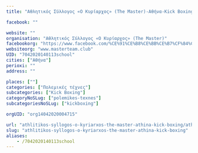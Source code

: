 ```yaml
---
title: "Αθλητικός Σύλλογος «Ο Κυρίαρχος» (Τhe Master)-Αθήνα-Kick Boxing"

facebook: ""

website: ""
organisation: "Αθλητικός Σύλλογος «Ο Κυρίαρχος» (Τhe Master)"
facebookorg: "https://www.facebook.com/%CE%91%CE%B8%CE%BB%CE%B7%CF%84%CE%B9%CE%BA%CF%8C%CF%82-%CE%A3%CF%8D%CE%BB%CE%BB%CE%BF%CE%B3%CE%BF%CF%82-%CE%9F-%CE%9A%CF%85%CF%81%CE%AF%CE%B1%CF%81%CF%87%CE%BF%CF%82-%CE%A4he-Master--1035033113282989/"
websiteorg: "www.masterteam.club"
UID: "7042020140113school"
cities: ["Αθήνα"]
perioxi: ""
address: ""

places: [""]
categories: ["Πολεμικές τέχνες"]
subcategories: ["Kick Boxing"]
categoryNoSLug: ["polemikes-texnes"]
subcategoriesNoSLug: ["kickboxing"]

orgUID: "org14042020004715"

url: "athlitikos-syllogos-o-kyriarxos-the-master-athina-kick-boxing/athina"
slug: "athlitikos-syllogos-o-kyriarxos-the-master-athina-kick-boxing"
aliases:
    - /7042020140113school
---
```





